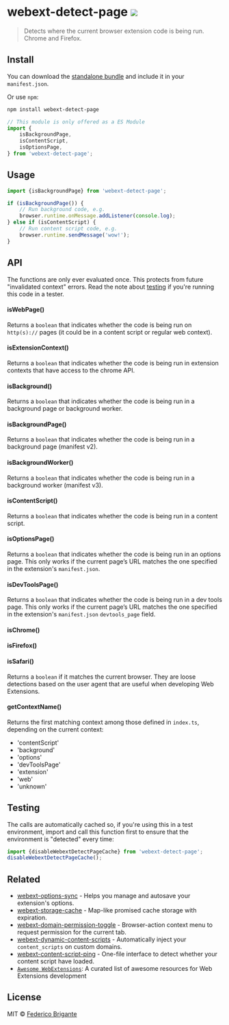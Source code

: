 # webext-detect-page [![](https://img.shields.io/npm/v/webext-detect-page.svg)](https://www.npmjs.com/package/webext-detect-page)

> Detects where the current browser extension code is being run. Chrome and Firefox.

## Install

You can download the [standalone bundle](https://bundle.fregante.com/?pkg=webext-detect-page&global=window) and include it in your `manifest.json`.

Or use `npm`:

```sh
npm install webext-detect-page
```

```js
// This module is only offered as a ES Module
import {
	isBackgroundPage,
	isContentScript,
	isOptionsPage,
} from 'webext-detect-page';
```

## Usage

```js
import {isBackgroundPage} from 'webext-detect-page';

if (isBackgroundPage()) {
	// Run background code, e.g.
	browser.runtime.onMessage.addListener(console.log);
} else if (isContentScript) {
	// Run content script code, e.g.
	browser.runtime.sendMessage('wow!');
}
```

## API

The functions are only ever evaluated once. This protects from future "invalidated context" errors. Read the note about [testing](#testing) if you're running this code in a tester.

#### isWebPage()

Returns a `boolean` that indicates whether the code is being run on `http(s)://` pages (it could be in a content script or regular web context).

#### isExtensionContext()

Returns a `boolean` that indicates whether the code is being run in extension contexts that have access to the chrome API.

#### isBackground()

Returns a `boolean` that indicates whether the code is being run in a background page or background worker.

#### isBackgroundPage()

Returns a `boolean` that indicates whether the code is being run in a background page (manifest v2).

#### isBackgroundWorker()

Returns a `boolean` that indicates whether the code is being run in a background worker (manifest v3).

#### isContentScript()

Returns a `boolean` that indicates whether the code is being run in a content script.

#### isOptionsPage()

Returns a `boolean` that indicates whether the code is being run in an options page. This only works if the current page’s URL matches the one specified in the extension's `manifest.json`.

#### isDevToolsPage()

Returns a `boolean` that indicates whether the code is being run in a dev tools page. This only works if the current page’s URL matches the one specified in the extension's `manifest.json` `devtools_page` field.

#### isChrome()
#### isFirefox()
#### isSafari()

Returns a `boolean` if it matches the current browser. They are loose detections based on the user agent that are useful when developing Web Extensions.

#### getContextName()

Returns the first matching context among those defined in `index.ts`, depending on the current context:

- 'contentScript'
- 'background'
- 'options'
- 'devToolsPage'
- 'extension'
- 'web'
- 'unknown'

## Testing

The calls are automatically cached so, if you're using this in a test environment, import and call this function first to ensure that the environment is "detected" every time:

```js
import {disableWebextDetectPageCache} from 'webext-detect-page';
disableWebextDetectPageCache();
```

## Related

- [webext-options-sync](https://github.com/fregante/webext-options-sync) - Helps you manage and autosave your extension's options.
- [webext-storage-cache](https://github.com/fregante/webext-storage-cache) - Map-like promised cache storage with expiration.
- [webext-domain-permission-toggle](https://github.com/fregante/webext-domain-permission-toggle) - Browser-action context menu to request permission for the current tab.
- [webext-dynamic-content-scripts](https://github.com/fregante/webext-dynamic-content-scripts) - Automatically inject your `content_scripts` on custom domains.
- [webext-content-script-ping](https://github.com/fregante/webext-content-script-ping) - One-file interface to detect whether your content script have loaded.
- [`Awesome WebExtensions`](https://github.com/fregante/Awesome-WebExtensions): A curated list of awesome resources for Web Extensions development

## License

MIT © [Federico Brigante](https://fregante.com)
